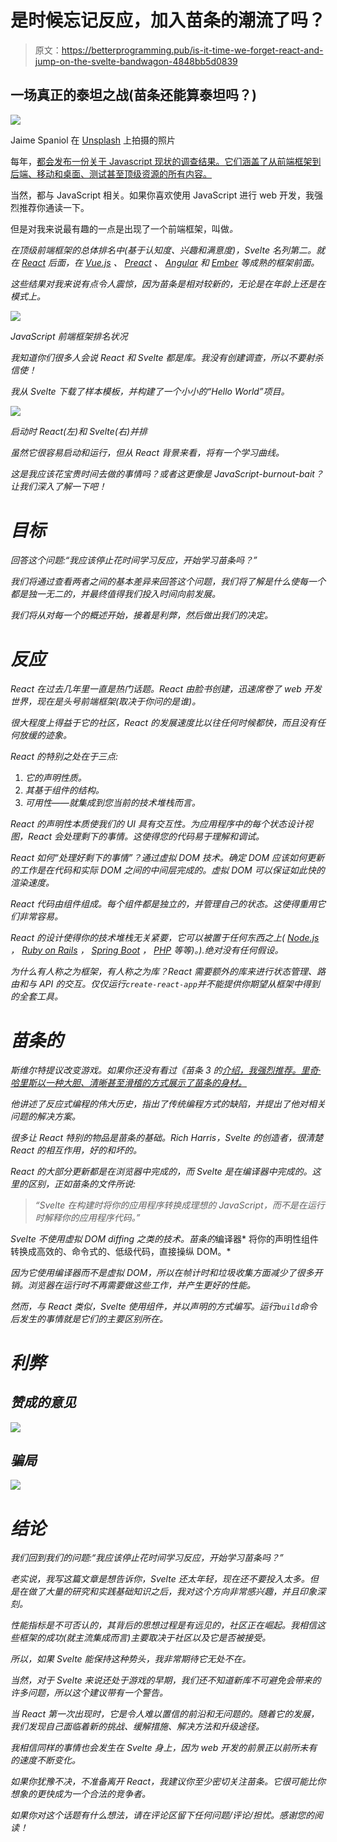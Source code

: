 # 是时候忘记反应，加入苗条的潮流了吗？

> 原文：<https://betterprogramming.pub/is-it-time-we-forget-react-and-jump-on-the-svelte-bandwagon-4848bb5d0839>

## 一场真正的泰坦之战(苗条还能算泰坦吗？)

![](img/606031946190221db3ef27c768bb89c5.png)

Jaime Spaniol 在 [Unsplash](https://unsplash.com/s/photos/battle?utm_source=unsplash&utm_medium=referral&utm_content=creditCopyText) 上拍摄的照片

每年，[都会发布一份关于 Javascript 现状的调查结果。它们涵盖了从前端框架到后端、移动和桌面、测试甚至顶级资源的所有内容。](https://2019.stateofjs.com/)

当然，都与 JavaScript 相关。如果你喜欢使用 JavaScript 进行 web 开发，我强烈推荐你通读一下。

但是对我来说最有趣的一点是出现了一个前端框架，叫做[](https://svelte.dev/)*。*

*在顶级前端框架的总体排名中(基于认知度、兴趣和满意度)，Svelte 名列第二。就在 [React](https://reactjs.org/) 后面，在 [Vue.js](https://vuejs.org/) 、 [Preact](https://preactjs.com/) 、 [Angular](https://angular.io/) 和 [Ember](https://emberjs.com/) 等成熟的框架前面。*

*这些结果对我来说有点令人震惊，因为苗条是相对较新的，无论是在年龄上还是在模式上。*

*![](img/53e431bea85fc9fb0032f4c5d3908278.png)*

*JavaScript 前端框架排名状况*

*我知道你们很多人会说 React 和 Svelte 都是库。我没有创建调查，所以不要射杀信使！*

*我从 Svelte 下载了样本模板，并构建了一个小小的“Hello World”项目。*

*![](img/726c0a0b954b348c6f92b0a3fbb9abc1.png)*

*启动时 React(左)和 Svelte(右)并排*

*虽然它很容易启动和运行，但从 React 背景来看，将有一个学习曲线。*

*这是我应该花宝贵时间去做的事情吗？或者这更像是 JavaScript-burnout-bait？让我们深入了解一下吧！*

# *目标*

*回答这个问题:“我应该停止花时间学习反应，开始学习苗条吗？”*

*我们将通过查看两者之间的基本差异来回答这个问题，我们将了解是什么使每一个都是独一无二的，并最终值得我们投入时间向前发展。*

*我们将从对每一个的概述开始，接着是利弊，然后做出我们的决定。*

# *反应*

*React 在过去几年里一直是热门话题。React 由脸书创建，迅速席卷了 web 开发世界，现在是头号前端框架(取决于你问的是谁)。*

*很大程度上得益于它的社区，React 的发展速度比以往任何时候都快，而且没有任何放缓的迹象。*

*React 的特别之处在于三点:*

1.  *它的声明性质。*
2.  *其基于组件的结构。*
3.  *可用性——就集成到您当前的技术堆栈而言。*

*React 的声明性本质使我们的 UI 具有交互性。为应用程序中的每个状态设计视图，React 会处理剩下的事情。这使得您的代码易于理解和调试。*

*React 如何“处理好剩下的事情”？通过虚拟 DOM 技术。确定 DOM 应该如何更新的工作是在代码和实际 DOM 之间的中间层完成的。虚拟 DOM 可以保证如此快的渲染速度。*

*React 代码由组件组成。每个组件都是独立的，并管理自己的状态。这使得重用它们非常容易。*

*React 的设计使得你的技术堆栈无关紧要，它可以被置于任何东西之上( [Node.js](https://nodejs.org/en/about/) ， [Ruby on Rails](https://rubyonrails.org/) ， [Spring Boot](https://spring.io/projects/spring-boot) ， [PHP](https://www.php.net/) 等等)。).绝对没有任何假设。*

*为什么有人称之为框架，有人称之为库？React 需要额外的库来进行状态管理、路由和与 API 的交互。仅仅运行`create-react-app`并不能提供你期望从框架中得到的全套工具。*

# *苗条的*

*斯维尔特提议改变游戏。如果你还没有看过《苗条 3 的[介绍，我强烈推荐。里奇·哈里斯以一种大胆、清晰甚至滑稽的方式展示了苗条的身材。](https://youtu.be/AdNJ3fydeao)*

*他讲述了反应式编程的伟大历史，指出了传统编程方式的缺陷，并提出了他对相关问题的解决方案。*

*很多让 React 特别的物品是苗条的基础。Rich Harris，Svelte 的创造者，很清楚 React 的相互作用，好的和坏的。*

*React 的大部分更新都是在浏览器中完成的，而 Svelte 是在编译器中完成的。这里的区别，正如苗条的文件所说:*

> *“Svelte 在构建时将你的应用程序转换成理想的 JavaScript，而不是在运行时解释你的应用程序代码。”*

*Svelte 不使用虚拟 DOM diffing 之类的技术。苗条的*编译器* 将你的声明性组件转换成高效的、命令式的、低级代码，直接操纵 DOM。*

*因为它使用编译器而不是虚拟 DOM，所以在帧计时和垃圾收集方面减少了很多开销。浏览器在运行时不再需要做这些工作，并产生更好的性能。*

*然而，与 React 类似，Svelte 使用组件，并以声明的方式编写。运行`build`命令后发生的事情就是它们的主要区别所在。*

# *利弊*

## *赞成的意见*

*![](img/d65c4f4120d0b34deb7c3d63ff3cedcf.png)*

## *骗局*

*![](img/b680e85756357aeadf87e4bc59d1f01c.png)*

# *结论*

*我们回到我们的问题:“我应该停止花时间学习反应，开始学习苗条吗？”*

*老实说，我写这篇文章是想告诉你，Svelte 还太年轻，现在还不要投入太多。但是在做了大量的研究和实践基础知识之后，我对这个方向非常感兴趣，并且印象深刻。*

*性能指标是不可否认的，其背后的思想过程是有远见的，社区正在崛起。我相信这些框架的成功(就主流集成而言)主要取决于社区以及它是否被接受。*

*所以，如果 Svelte 能保持这种势头，我非常期待它无处不在。*

*当然，对于 Svelte 来说还处于游戏的早期，我们还不知道新库不可避免会带来的许多问题，所以这个建议带有一个警告。*

*当 React 第一次出现时，它是令人难以置信的前沿和无问题的。随着它的发展，我们发现自己面临着新的挑战、缓解措施、解决方法和升级途径。*

*我相信同样的事情也会发生在 Svelte 身上，因为 web 开发的前景正以前所未有的速度不断变化。*

*如果你犹豫不决，不准备离开 React，我建议你至少密切关注苗条。它很可能比你想象的更快成为一个合法的竞争者。*

*如果你对这个话题有什么想法，请在评论区留下任何问题/评论/担忧。感谢您的阅读！*